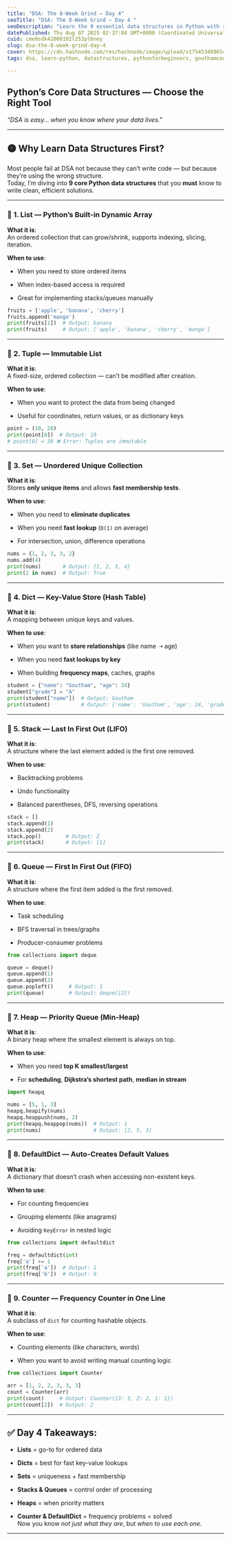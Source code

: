 ```yaml
---
title: "DSA: The 8-Week Grind — Day 4"
seoTitle: "DSA: The 8-Week Grind — Day 4 "
seoDescription: "Learn the 9 essential data structures in Python with real-world use cases, beginner-friendly explanations, and code examples with outputs. Lists, dicts, hea"
datePublished: Thu Aug 07 2025 02:37:04 GMT+0000 (Coordinated Universal Time)
cuid: cme0sdk42000102l253pl6ney
slug: dsa-the-8-week-grind-day-4
cover: https://cdn.hashnode.com/res/hashnode/image/upload/v1754534096545/46f5ed10-c72a-49bc-bb86-4dd3777269d0.png
tags: dsa, learn-python, datastructures, pythonforbeginners, gouthamcodes, 8weekgrind

---
```


## **Python’s Core Data Structures — Choose the Right Tool**

*“DSA is easy… when you know where your data lives.”*

---

## 🟡 **Why Learn Data Structures First?**

Most people fail at DSA not because they can’t write code — but because they’re using the wrong structure.  
Today, I’m diving into **9 core Python data structures** that you **must** know to write clean, efficient solutions.

---

### 🔹 **1\. List — Python’s Built-in Dynamic Array**

**What it is**:  
An ordered collection that can grow/shrink, supports indexing, slicing, iteration.

**When to use**:

* When you need to store ordered items
    
* When index-based access is required
    
* Great for implementing stacks/queues manually
    

```python
fruits = ['apple', 'banana', 'cherry']
fruits.append('mango')
print(fruits[1])  # Output: banana
print(fruits)     # Output: ['apple', 'banana', 'cherry', 'mango']
```

---

### 🔹 **2\. Tuple — Immutable List**

**What it is**:  
A fixed-size, ordered collection — can’t be modified after creation.

**When to use**:

* When you want to protect the data from being changed
    
* Useful for coordinates, return values, or as dictionary keys
    

```python
point = (10, 20)
print(point[0])  # Output: 10
# point[0] = 30 ❌ Error: Tuples are immutable
```

---

### 🔹 **3\. Set — Unordered Unique Collection**

**What it is**:  
Stores **only unique items** and allows **fast membership tests**.

**When to use**:

* When you need to **eliminate duplicates**
    
* When you need **fast lookup** (`O(1)` on average)
    
* For intersection, union, difference operations
    

```python
nums = {1, 2, 3, 3, 2}
nums.add(4)
print(nums)       # Output: {1, 2, 3, 4}
print(2 in nums)  # Output: True
```

---

### 🔹 **4\. Dict — Key-Value Store (Hash Table)**

**What it is**:  
A mapping between unique keys and values.

**When to use**:

* When you want to **store relationships** (like name ➝ age)
    
* When you need **fast lookups by key**
    
* When building **frequency maps**, caches, graphs
    

```python
student = {"name": "Goutham", "age": 24}
student["grade"] = "A"
print(student["name"])  # Output: Goutham
print(student)          # Output: {'name': 'Goutham', 'age': 24, 'grade': 'A'}
```

---

### 🔹 **5\. Stack — Last In First Out (LIFO)**

**What it is**:  
A structure where the last element added is the first one removed.

**When to use**:

* Backtracking problems
    
* Undo functionality
    
* Balanced parentheses, DFS, reversing operations
    

```python
stack = []
stack.append(1)
stack.append(2)
stack.pop()        # Output: 2
print(stack)       # Output: [1]
```

---

### 🔹 **6\. Queue — First In First Out (FIFO)**

**What it is**:  
A structure where the first item added is the first removed.

**When to use**:

* Task scheduling
    
* BFS traversal in trees/graphs
    
* Producer-consumer problems
    

```python
from collections import deque

queue = deque()
queue.append(1)
queue.append(2)
queue.popleft()     # Output: 1
print(queue)        # Output: deque([2])
```

---

### 🔹 **7\. Heap — Priority Queue (Min-Heap)**

**What it is**:  
A binary heap where the smallest element is always on top.

**When to use**:

* When you need **top K smallest/largest**
    
* For **scheduling**, **Dijkstra’s shortest path**, **median in stream**
    

```python
import heapq

nums = [5, 1, 3]
heapq.heapify(nums)
heapq.heappush(nums, 2)
print(heapq.heappop(nums))  # Output: 1
print(nums)                 # Output: [2, 5, 3]
```

---

### 🔹 **8\. DefaultDict — Auto-Creates Default Values**

**What it is**:  
A dictionary that doesn’t crash when accessing non-existent keys.

**When to use**:

* For counting frequencies
    
* Grouping elements (like anagrams)
    
* Avoiding `KeyError` in nested logic
    

```python
from collections import defaultdict

freq = defaultdict(int)
freq['a'] += 1
print(freq['a'])  # Output: 1
print(freq['b'])  # Output: 0
```

---

### 🔹 **9\. Counter — Frequency Counter in One Line**

**What it is**:  
A subclass of `dict` for counting hashable objects.

**When to use**:

* Counting elements (like characters, words)
    
* When you want to avoid writing manual counting logic
    

```python
from collections import Counter

arr = [1, 2, 2, 3, 3, 3]
count = Counter(arr)
print(count)     # Output: Counter({3: 3, 2: 2, 1: 1})
print(count[2])  # Output: 2
```

---

## ✅ **Day 4 Takeaways:**

* **Lists** = go-to for ordered data
    
* **Dicts** = best for fast key-value lookups
    
* **Sets** = uniqueness + fast membership
    
* **Stacks & Queues** = control order of processing
    
* **Heaps** = when priority matters
    
* **Counter & DefaultDict** = frequency problems = solved  
    Now you know *not just what they are*, but *when to use each one.*
    

---